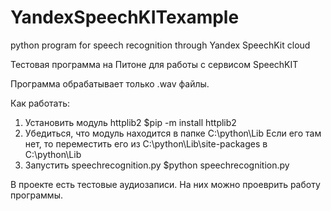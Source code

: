 # YandexSpeechKITexample
python program for speech recognition through Yandex SpeechKit cloud


Тестовая программа на Питоне для работы с сервисом SpeechKIT

Программа обрабатывает только .wav файлы.

Как работать:
1. Установить модуль httplib2
  $pip -m install httplib2
2. Убедиться, что модуль находится в папке C:\python\Lib
   Если его там нет, то переместить его из C:\python\Lib\site-packages в C:\python\Lib
3. Запустить speechrecognition.py 
  $python speechrecognition.py <file>
  
В проекте есть тестовые аудиозаписи. На них можно проеврить работу программы.
